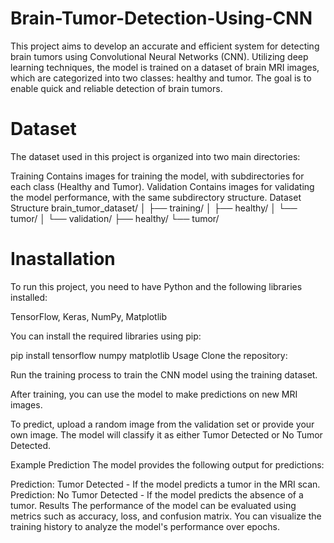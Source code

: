 # Brain-Tumor-Detection-Using-CNN
This project aims to develop an accurate and efficient system for detecting brain tumors using Convolutional Neural Networks (CNN). Utilizing deep learning techniques, the model is trained on a dataset of brain MRI images, which are categorized into two classes: healthy and tumor. The goal is to enable quick and reliable detection of brain tumors.

# Dataset
The dataset used in this project is organized into two main directories:

Training
Contains images for training the model, with subdirectories for each class (Healthy and Tumor).
Validation
Contains images for validating the model performance, with the same subdirectory structure.
Dataset Structure
brain_tumor_dataset/ │ ├── training/ │ ├── healthy/ │ └── tumor/ │ └── validation/ ├── healthy/ └── tumor/

# Inastallation
To run this project, you need to have Python and the following libraries installed:

TensorFlow,
Keras,
NumPy,
Matplotlib

You can install the required libraries using pip:

pip install tensorflow numpy matplotlib Usage Clone the repository:

Run the training process to train the CNN model using the training dataset.

After training, you can use the model to make predictions on new MRI images.

To predict, upload a random image from the validation set or provide your own image. The model will classify it as either Tumor Detected or No Tumor Detected.

Example Prediction The model provides the following output for predictions:

Prediction: Tumor Detected - If the model predicts a tumor in the MRI scan. Prediction: No Tumor Detected - If the model predicts the absence of a tumor. Results The performance of the model can be evaluated using metrics such as accuracy, loss, and confusion matrix. You can visualize the training history to analyze the model's performance over epochs.

